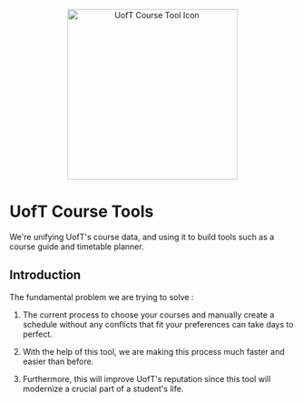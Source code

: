 <p align="center">
  <a href="https://uoftcoursetools.tech/" target="_blank">
    <img alt="UofT Course Tool Icon" width="300" src="https://github.com/UTM-Hacklab/UofTCourseTools/blob/master/assets/UofT%20ZCour%20(4)%20(1).png">
  </a>
</p>

# UofT Course Tools

We're unifying UofT's course data, and using it to build tools such as a course guide and timetable planner.

## Introduction

The fundamental problem we are trying to solve :
1. The current process to choose your courses and manually create a schedule without any conflicts that fit your preferences can take days to perfect.

2. With the help of this tool, we are making this process much faster and easier than before.

3. Furthermore, this will improve UofT's reputation since this tool will modernize a crucial part of a student's life.

